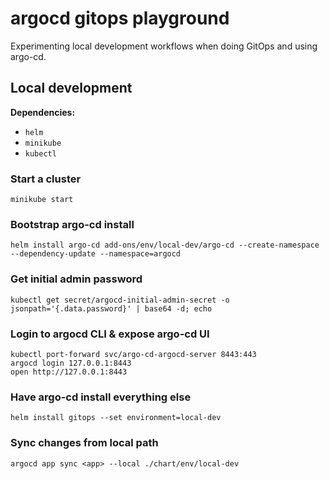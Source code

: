 # argocd gitops playground

Experimenting local development workflows when doing GitOps and using argo-cd.

## Local development 

**Dependencies:**
- `helm`
- `minikube`
- `kubectl`

### Start a cluster
```
minikube start
```

### Bootstrap argo-cd install
```
helm install argo-cd add-ons/env/local-dev/argo-cd --create-namespace --dependency-update --namespace=argocd
```

### Get initial admin password
```
kubectl get secret/argocd-initial-admin-secret -o jsonpath='{.data.password}' | base64 -d; echo
```

### Login to argocd CLI & expose argo-cd UI
```
kubectl port-forward svc/argo-cd-argocd-server 8443:443
argocd login 127.0.0.1:8443
open http://127.0.0.1:8443
```

### Have argo-cd install everything else 
```
helm install gitops --set environment=local-dev 
```

### Sync changes from local path
```
argocd app sync <app> --local ./chart/env/local-dev
```

